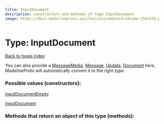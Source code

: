 ```yaml
---
title: InputDocument
description: constructors and methods of type InputDocument
image: https://docs.madelineproto.xyz/favicons/android-chrome-256x256.png
---
```

# Type: InputDocument  
[Back to types index](index.md)



You can also provide a [MessageMedia](MessageMedia.md), [Message](Message.md), [Update](Update.md), [Document](Document.md) here, MadelineProto will automatically convert it to the right type.

### Possible values (constructors):

[inputDocumentEmpty](../constructors/inputDocumentEmpty.md)  

[inputDocument](../constructors/inputDocument.md)  



### Methods that return an object of this type (methods):



